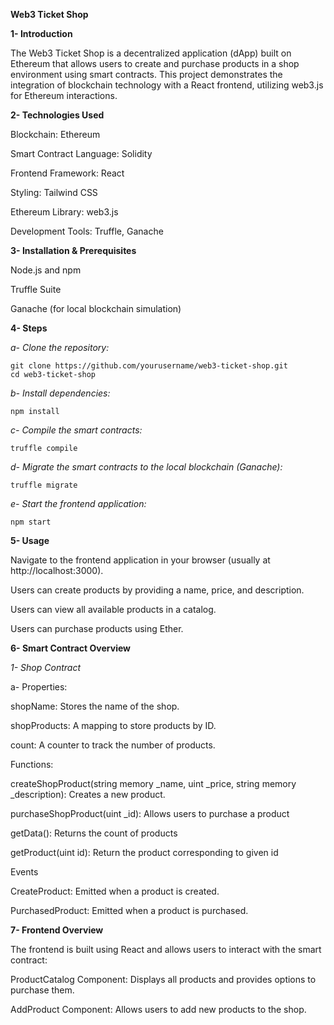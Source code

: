 ****Web3 Ticket Shop****

**1- Introduction**

  The Web3 Ticket Shop is a decentralized application (dApp) built on Ethereum that allows users to create and purchase products in a shop environment using smart contracts. This project demonstrates the integration of blockchain technology with a React frontend, utilizing web3.js for Ethereum interactions.

**2- Technologies Used**

Blockchain: Ethereum

Smart Contract Language: Solidity

Frontend Framework: React

Styling: Tailwind CSS

Ethereum Library: web3.js

Development Tools: Truffle, Ganache

**3- Installation & Prerequisites**

Node.js and npm

Truffle Suite

Ganache (for local blockchain simulation)

**4- Steps**

*a- Clone the repository:*

    git clone https://github.com/yourusername/web3-ticket-shop.git
    cd web3-ticket-shop

*b- Install dependencies:*

    npm install
  
*c- Compile the smart contracts:*

    truffle compile
  
*d- Migrate the smart contracts to the local blockchain (Ganache):*

    truffle migrate
  
*e- Start the frontend application:*

    npm start

  
**5- Usage**

Navigate to the frontend application in your browser (usually at http://localhost:3000).

Users can create products by providing a name, price, and description.

Users can view all available products in a catalog.

Users can purchase products using Ether.

**6- Smart Contract Overview**

*1- Shop Contract*

  a- Properties:
  
  shopName: Stores the name of the shop.
  
  shopProducts: A mapping to store products by ID.
  
  count: A counter to track the number of products.
      
  Functions:
  
  createShopProduct(string memory _name, uint _price, string memory _description): Creates a new product.
  
  purchaseShopProduct(uint _id): Allows users to purchase a product

  getData(): Returns the count of products

  getProduct(uint id): Return the product corresponding to given id
  
  Events
  
   CreateProduct: Emitted when a product is created.
      
   PurchasedProduct: Emitted when a product is purchased.

**7- Frontend Overview**

  The frontend is built using React and allows users to interact with the smart contract:
  
ProductCatalog Component: Displays all products and provides options to purchase them.

AddProduct Component: Allows users to add new products to the shop.

